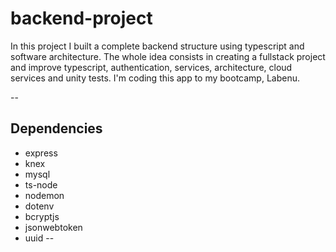 # backend-project

In this project I built a complete backend structure using typescript and software architecture. The whole idea consists in creating a fullstack project and improve typescript, authentication, services, architecture, cloud services and unity tests.
I'm coding this app to my bootcamp, Labenu.

--

## Dependencies 
   - express
   - knex
   - mysql
   - ts-node
   - nodemon
   - dotenv
   - bcryptjs
   - jsonwebtoken
   - uuid
--
